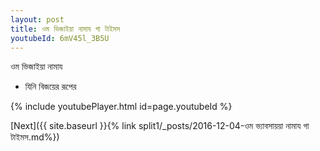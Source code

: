 ```yaml
---
layout: post
title: ওম ভিজাইয়া নামায গা টাইমস
youtubeId: 6mV45l_3B5U
---
```

 
 
 ওম ভিজাইয়া নামায  
 
 -  যিনি বিজয়ের রূপের 
 
  
 
  
 
 
 
 
 
 


{% include youtubePlayer.html id=page.youtubeId %}
 
[Next]({{ site.baseurl }}{% link  split1/_posts/2016-12-04-ওম ভ্যাবসায়য়া নামায গা টাইমস.md%})
 

